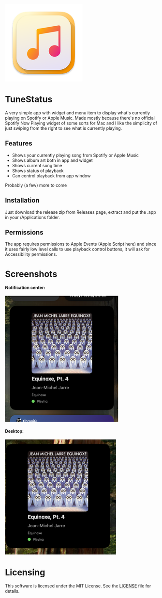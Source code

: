 ![AppIcon](Images/icon_256x256.png)
# TuneStatus
A very simple app with widget and menu item to display what's currently playing on Spotify or Apple Music. Made mostly because there's no official Spotify Now Playing widget of some sorts for Mac and I like the simplicity of just swiping from the right to see what is currently playing.

## Features
- Shows your currently playing song from Spotify or Apple Music
- Shows album art both in app and widget
- Shows current song time
- Shows status of playback
- Can control playback from app window

Probably (a few) more to come

## Installation

Just download the release zip from Releases page, extract and put the .app in your /Applications folder.

## Permissions

The app requires permissions to Apple Events (Apple Script here) and since it uses fairly low level calls to use playback control buttons, it will ask for Accessibility permissions.

# Screenshots
#### Notification center:
![Notification Center](Images/ncenter.png)
#### Desktop:
![Desktop](Images/desktop.png)

# Licensing

This software is licensed under the MIT License. See the [LICENSE](LICENSE) file for details.
